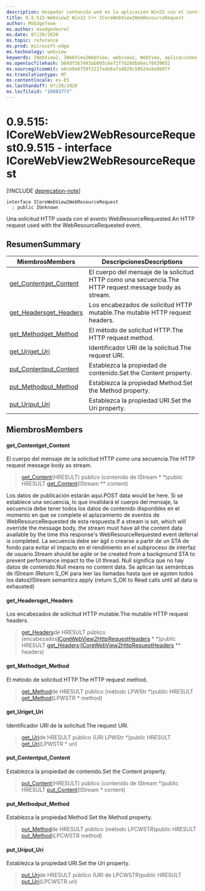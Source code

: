 ```yaml
---
description: Hospedar contenido web en la aplicación Win32 con el control Microsoft Edge WebView2
title: 0.9.515-WebView2 Win32 C++ ICoreWebView2WebResourceRequest
author: MSEdgeTeam
ms.author: msedgedevrel
ms.date: 07/20/2020
ms.topic: reference
ms.prod: microsoft-edge
ms.technology: webview
keywords: IWebView2, IWebView2WebView, webview2, WebView, aplicaciones Win32, Win32, Edge, ICoreWebView2, ICoreWebView2Controller, control de explorador, HTML Edge
ms.openlocfilehash: b60df5b7493ab095c6e71f7d28dbb6ec78d39052
ms.sourcegitcommit: e0cb9e6f59f222fade6afa4829c59524a9a9b9ff
ms.translationtype: MT
ms.contentlocale: es-ES
ms.lasthandoff: 07/20/2020
ms.locfileid: "10883773"
---
```

# <span data-ttu-id="95f49-104">0.9.515: ICoreWebView2WebResourceRequest</span><span class="sxs-lookup"><span data-stu-id="95f49-104">0.9.515 - interface ICoreWebView2WebResourceRequest</span></span> 

[!INCLUDE [deprecation-note](../../includes/deprecation-note.md)]

```
interface ICoreWebView2WebResourceRequest
  : public IUnknown
```

<span data-ttu-id="95f49-105">Una solicitud HTTP usada con el evento WebResourceRequested.</span><span class="sxs-lookup"><span data-stu-id="95f49-105">An HTTP request used with the WebResourceRequested event.</span></span>

## <span data-ttu-id="95f49-106">Resumen</span><span class="sxs-lookup"><span data-stu-id="95f49-106">Summary</span></span>

 <span data-ttu-id="95f49-107">Miembros</span><span class="sxs-lookup"><span data-stu-id="95f49-107">Members</span></span>                        | <span data-ttu-id="95f49-108">Descripciones</span><span class="sxs-lookup"><span data-stu-id="95f49-108">Descriptions</span></span>
--------------------------------|---------------------------------------------
[<span data-ttu-id="95f49-109">get_Content</span><span class="sxs-lookup"><span data-stu-id="95f49-109">get_Content</span></span>](#get_content) | <span data-ttu-id="95f49-110">El cuerpo del mensaje de la solicitud HTTP como una secuencia.</span><span class="sxs-lookup"><span data-stu-id="95f49-110">The HTTP request message body as stream.</span></span>
[<span data-ttu-id="95f49-111">get_Headers</span><span class="sxs-lookup"><span data-stu-id="95f49-111">get_Headers</span></span>](#get_headers) | <span data-ttu-id="95f49-112">Los encabezados de solicitud HTTP mutable.</span><span class="sxs-lookup"><span data-stu-id="95f49-112">The mutable HTTP request headers.</span></span>
[<span data-ttu-id="95f49-113">get_Method</span><span class="sxs-lookup"><span data-stu-id="95f49-113">get_Method</span></span>](#get_method) | <span data-ttu-id="95f49-114">El método de solicitud HTTP.</span><span class="sxs-lookup"><span data-stu-id="95f49-114">The HTTP request method.</span></span>
[<span data-ttu-id="95f49-115">get_Uri</span><span class="sxs-lookup"><span data-stu-id="95f49-115">get_Uri</span></span>](#get_uri) | <span data-ttu-id="95f49-116">Identificador URI de la solicitud.</span><span class="sxs-lookup"><span data-stu-id="95f49-116">The request URI.</span></span>
[<span data-ttu-id="95f49-117">put_Content</span><span class="sxs-lookup"><span data-stu-id="95f49-117">put_Content</span></span>](#put_content) | <span data-ttu-id="95f49-118">Establezca la propiedad de contenido.</span><span class="sxs-lookup"><span data-stu-id="95f49-118">Set the Content property.</span></span>
[<span data-ttu-id="95f49-119">put_Method</span><span class="sxs-lookup"><span data-stu-id="95f49-119">put_Method</span></span>](#put_method) | <span data-ttu-id="95f49-120">Establezca la propiedad Method.</span><span class="sxs-lookup"><span data-stu-id="95f49-120">Set the Method property.</span></span>
[<span data-ttu-id="95f49-121">put_Uri</span><span class="sxs-lookup"><span data-stu-id="95f49-121">put_Uri</span></span>](#put_uri) | <span data-ttu-id="95f49-122">Establezca la propiedad URI.</span><span class="sxs-lookup"><span data-stu-id="95f49-122">Set the Uri property.</span></span>

## <span data-ttu-id="95f49-123">Miembros</span><span class="sxs-lookup"><span data-stu-id="95f49-123">Members</span></span>

#### <span data-ttu-id="95f49-124">get_Content</span><span class="sxs-lookup"><span data-stu-id="95f49-124">get_Content</span></span> 

<span data-ttu-id="95f49-125">El cuerpo del mensaje de la solicitud HTTP como una secuencia.</span><span class="sxs-lookup"><span data-stu-id="95f49-125">The HTTP request message body as stream.</span></span>

> <span data-ttu-id="95f49-126">[get_Content](#get_content)(HRESULT) público (contenido de IStream \* \*)</span><span class="sxs-lookup"><span data-stu-id="95f49-126">public HRESULT [get_Content](#get_content)(IStream \*\* content)</span></span>

<span data-ttu-id="95f49-127">Los datos de publicación estarán aquí.</span><span class="sxs-lookup"><span data-stu-id="95f49-127">POST data would be here.</span></span> <span data-ttu-id="95f49-128">Si se establece una secuencia, lo que invalidará el cuerpo del mensaje, la secuencia debe tener todos los datos de contenido disponibles en el momento en que se complete el aplazamiento de eventos de WebResourceRequested de esta respuesta.</span><span class="sxs-lookup"><span data-stu-id="95f49-128">If a stream is set, which will override the message body, the stream must have all the content data available by the time this response's WebResourceRequested event deferral is completed.</span></span> <span data-ttu-id="95f49-129">La secuencia debe ser ágil o crearse a partir de un STA de fondo para evitar el impacto en el rendimiento en el subproceso de interfaz de usuario.</span><span class="sxs-lookup"><span data-stu-id="95f49-129">Stream should be agile or be created from a background STA to prevent performance impact to the UI thread.</span></span> <span data-ttu-id="95f49-130">Null significa que no hay datos de contenido.</span><span class="sxs-lookup"><span data-stu-id="95f49-130">Null means no content data.</span></span> <span data-ttu-id="95f49-131">Se aplican las semánticas de IStream (Return S_OK para leer las llamadas hasta que se agoten todos los datos)</span><span class="sxs-lookup"><span data-stu-id="95f49-131">IStream semantics apply (return S_OK to Read calls until all data is exhausted)</span></span>

#### <span data-ttu-id="95f49-132">get_Headers</span><span class="sxs-lookup"><span data-stu-id="95f49-132">get_Headers</span></span> 

<span data-ttu-id="95f49-133">Los encabezados de solicitud HTTP mutable.</span><span class="sxs-lookup"><span data-stu-id="95f49-133">The mutable HTTP request headers.</span></span>

> <span data-ttu-id="95f49-134">[get_Headers](#get_headers)de HRESULT público (encabezados[ICoreWebView2HttpRequestHeaders](icorewebview2httprequestheaders.md) \* \*)</span><span class="sxs-lookup"><span data-stu-id="95f49-134">public HRESULT [get_Headers](#get_headers)([ICoreWebView2HttpRequestHeaders](icorewebview2httprequestheaders.md) \*\* headers)</span></span>

#### <span data-ttu-id="95f49-135">get_Method</span><span class="sxs-lookup"><span data-stu-id="95f49-135">get_Method</span></span> 

<span data-ttu-id="95f49-136">El método de solicitud HTTP.</span><span class="sxs-lookup"><span data-stu-id="95f49-136">The HTTP request method.</span></span>

> <span data-ttu-id="95f49-137">[get_Method](#get_method)de HRESULT público (método LPWStr \*)</span><span class="sxs-lookup"><span data-stu-id="95f49-137">public HRESULT [get_Method](#get_method)(LPWSTR \* method)</span></span>

#### <span data-ttu-id="95f49-138">get_Uri</span><span class="sxs-lookup"><span data-stu-id="95f49-138">get_Uri</span></span> 

<span data-ttu-id="95f49-139">Identificador URI de la solicitud.</span><span class="sxs-lookup"><span data-stu-id="95f49-139">The request URI.</span></span>

> <span data-ttu-id="95f49-140">[get_Uri](#get_uri)de HRESULT público (URI LPWStr \*)</span><span class="sxs-lookup"><span data-stu-id="95f49-140">public HRESULT [get_Uri](#get_uri)(LPWSTR \* uri)</span></span>

#### <span data-ttu-id="95f49-141">put_Content</span><span class="sxs-lookup"><span data-stu-id="95f49-141">put_Content</span></span> 

<span data-ttu-id="95f49-142">Establezca la propiedad de contenido.</span><span class="sxs-lookup"><span data-stu-id="95f49-142">Set the Content property.</span></span>

> <span data-ttu-id="95f49-143">[put_Content](#put_content)(HRESULT) público (contenido de IStream \*)</span><span class="sxs-lookup"><span data-stu-id="95f49-143">public HRESULT [put_Content](#put_content)(IStream \* content)</span></span>

#### <span data-ttu-id="95f49-144">put_Method</span><span class="sxs-lookup"><span data-stu-id="95f49-144">put_Method</span></span> 

<span data-ttu-id="95f49-145">Establezca la propiedad Method.</span><span class="sxs-lookup"><span data-stu-id="95f49-145">Set the Method property.</span></span>

> <span data-ttu-id="95f49-146">[put_Method](#put_method)de HRESULT público (método LPCWSTR)</span><span class="sxs-lookup"><span data-stu-id="95f49-146">public HRESULT [put_Method](#put_method)(LPCWSTR method)</span></span>

#### <span data-ttu-id="95f49-147">put_Uri</span><span class="sxs-lookup"><span data-stu-id="95f49-147">put_Uri</span></span> 

<span data-ttu-id="95f49-148">Establezca la propiedad URI.</span><span class="sxs-lookup"><span data-stu-id="95f49-148">Set the Uri property.</span></span>

> <span data-ttu-id="95f49-149">[put_Uri](#put_uri)de HRESULT público (URI de LPCWSTR)</span><span class="sxs-lookup"><span data-stu-id="95f49-149">public HRESULT [put_Uri](#put_uri)(LPCWSTR uri)</span></span>

